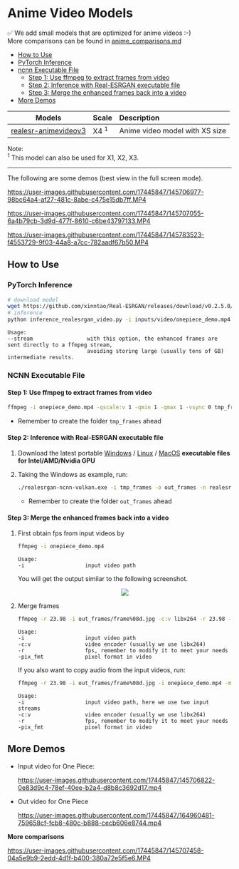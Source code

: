 # Anime Video Models

:white_check_mark: We add small models that are optimized for anime videos :-)<br>
More comparisons can be found in [anime_comparisons.md](docs/anime_comparisons.md)

- [How to Use](#how-to-use)
- [PyTorch Inference](#pytorch-inference)
- [ncnn Executable File](#ncnn-executable-file)
  - [Step 1: Use ffmpeg to extract frames from video](#step-1-use-ffmpeg-to-extract-frames-from-video)
  - [Step 2: Inference with Real-ESRGAN executable file](#step-2-inference-with-real-esrgan-executable-file)
  - [Step 3: Merge the enhanced frames back into a video](#step-3-merge-the-enhanced-frames-back-into-a-video)
- [More Demos](#more-demos)

| Models                                                                                                                             | Scale | Description                    |
| ---------------------------------------------------------------------------------------------------------------------------------- | :---- | :----------------------------- |
| [realesr-animevideov3](https://github.com/xinntao/Real-ESRGAN/releases/download/v0.2.5.0/realesr-animevideov3.pth) | X4 <sup>1</sup>   | Anime video model with XS size |

Note: <br>
<sup>1</sup> This model can also be used for X1, X2, X3.

---

The following are some demos (best view in the full screen mode).

<https://user-images.githubusercontent.com/17445847/145706977-98bc64a4-af27-481c-8abe-c475e15db7ff.MP4>

<https://user-images.githubusercontent.com/17445847/145707055-6a4b79cb-3d9d-477f-8610-c6be43797133.MP4>

<https://user-images.githubusercontent.com/17445847/145783523-f4553729-9f03-44a8-a7cc-782aadf67b50.MP4>

## How to Use

### PyTorch Inference

```bash
# download model
wget https://github.com/xinntao/Real-ESRGAN/releases/download/v0.2.5.0/realesr-animevideov3.pth -P realesrgan/weights
# inference
python inference_realesrgan_video.py -i inputs/video/onepiece_demo.mp4 -n realesr-animevideov3 -s 2 --suffix outx2 --stream
```
```console
Usage:
--stream                 with this option, the enhanced frames are sent directly to a ffmpeg stream,
                         avoiding storing large (usually tens of GB) intermediate results.        
```

### NCNN Executable File

#### Step 1: Use ffmpeg to extract frames from video

```bash
ffmpeg -i onepiece_demo.mp4 -qscale:v 1 -qmin 1 -qmax 1 -vsync 0 tmp_frames/frame%08d.png
```

- Remember to create the folder `tmp_frames` ahead

#### Step 2: Inference with Real-ESRGAN executable file

1. Download the latest portable [Windows](https://github.com/xinntao/Real-ESRGAN/releases/download/v0.2.5.0/realesrgan-ncnn-vulkan-20220424-windows.zip) / [Linux](https://github.com/xinntao/Real-ESRGAN/releases/download/v0.2.5.0/realesrgan-ncnn-vulkan-20220424-ubuntu.zip) / [MacOS](https://github.com/xinntao/Real-ESRGAN/releases/download/v0.2.5.0/realesrgan-ncnn-vulkan-20220424-macos.zip) **executable files for Intel/AMD/Nvidia GPU**

1. Taking the Windows as example, run:

    ```bash
    ./realesrgan-ncnn-vulkan.exe -i tmp_frames -o out_frames -n realesr-animevideov3 -s 2 -f jpg
    ```

    - Remember to create the folder `out_frames` ahead

#### Step 3: Merge the enhanced frames back into a video

1. First obtain fps from input videos by

    ```bash
    ffmpeg -i onepiece_demo.mp4
    ```

    ```console
    Usage:
    -i                   input video path
    ```

    You will get the output similar to the following screenshot.

    <p align="center">
        <img src="https://user-images.githubusercontent.com/17445847/145710145-c4f3accf-b82f-4307-9f20-3803a2c73f57.png">
    </p>

2. Merge frames

    ```bash
    ffmpeg -r 23.98 -i out_frames/frame%08d.jpg -c:v libx264 -r 23.98 -pix_fmt yuv420p output.mp4
    ```

    ```console
    Usage:
    -i                   input video path
    -c:v                 video encoder (usually we use libx264)
    -r                   fps, remember to modify it to meet your needs
    -pix_fmt             pixel format in video
    ```

    If you also want to copy audio from the input videos, run:

     ```bash
    ffmpeg -r 23.98 -i out_frames/frame%08d.jpg -i onepiece_demo.mp4 -map 0:v:0 -map 1:a:0 -c:a copy -c:v libx264 -r 23.98 -pix_fmt yuv420p output_w_audio.mp4
    ```

    ```console
    Usage:
    -i                   input video path, here we use two input streams
    -c:v                 video encoder (usually we use libx264)
    -r                   fps, remember to modify it to meet your needs
    -pix_fmt             pixel format in video
    ```

## More Demos

- Input video for One Piece:

    <https://user-images.githubusercontent.com/17445847/145706822-0e83d9c4-78ef-40ee-b2a4-d8b8c3692d17.mp4>

- Out video for One Piece

    <https://user-images.githubusercontent.com/17445847/164960481-759658cf-fcb8-480c-b888-cecb606e8744.mp4>

**More comparisons**

<https://user-images.githubusercontent.com/17445847/145707458-04a5e9b9-2edd-4d1f-b400-380a72e5f5e6.MP4>
